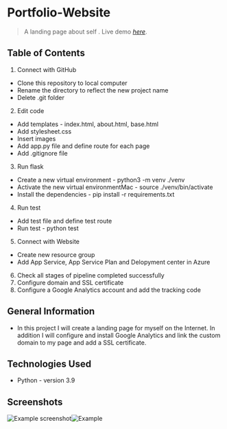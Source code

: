 
# Portfolio-Website
> A landing page about self .
> Live demo [_here_](https://www.example.com). <!-- If you have the project hosted somewhere, include the link here. -->

## Table of Contents
1. Connect with GitHub
* Clone this repository to local computer
* Rename the directory to reflect the new project name
* Delete .git folder
2. Edit code
* Add templates - index.html, about.html, base.html
* Add stylesheet.css 
* Insert images
* Add app.py file and define route for each page
* Add .gitignore file
3. Run flask
* Create a new virtual environment - python3 -m venv ./venv
* Activate the new virtual environmentMac - source ./venv/bin/activate
* Install the dependencies - pip install -r requirements.txt
4. Run test
* Add test file and define test route
* Run test - python test
5. Connect with Website
* Create new resource group 
* Add App Service, App Service Plan and Delopyment center in Azure
6. Check all stages of pipeline completed successfully
7. Configure domain and SSL certificate 
8. Configure a Google Analytics account and add the tracking code
<!-- * [License](#license) -->


## General Information
- In this project I will create a landing page for myself on 
the Internet. In addition I will configure and install Google Analytics and link the custom 
domain to my page and add a SSL certificate.  
<!-- You don't have to answer all the questions - just the ones relevant to your project. -->


## Technologies Used
- Python - version 3.9




## Screenshots
![Example screenshot](./img/screenshot.png)![Example](https://user-images.githubusercontent.com/90923587/166993084-4a509c5c-04ca-4eed-875c-783b1afefda5.jpg)

<!-- If you have screenshots you'd like to share, include them here. -->
